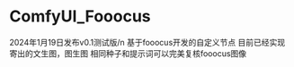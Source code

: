 ﻿# ComfyUI_Fooocus
 2024年1月19日发布v0.1测试版/n
基于fooocus开发的自定义节点
目前已经实现寄出的文生图，图生图
相同种子和提示词可以完美复核fooocus图像
